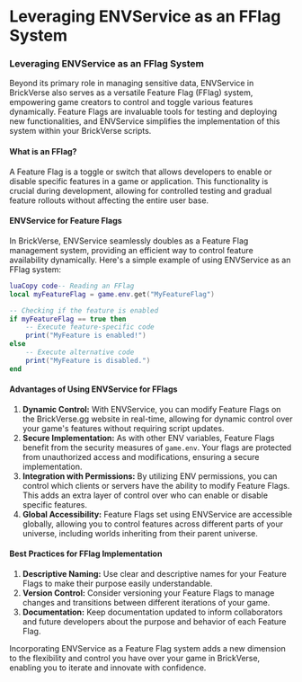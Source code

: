 # Leveraging ENVService as an FFlag System

### Leveraging ENVService as an FFlag System

Beyond its primary role in managing sensitive data, ENVService in BrickVerse also serves as a versatile Feature Flag (FFlag) system, empowering game creators to control and toggle various features dynamically. Feature Flags are invaluable tools for testing and deploying new functionalities, and ENVService simplifies the implementation of this system within your BrickVerse scripts.

#### What is an FFlag?

A Feature Flag is a toggle or switch that allows developers to enable or disable specific features in a game or application. This functionality is crucial during development, allowing for controlled testing and gradual feature rollouts without affecting the entire user base.

#### ENVService for Feature Flags

In BrickVerse, ENVService seamlessly doubles as a Feature Flag management system, providing an efficient way to control feature availability dynamically. Here's a simple example of using ENVService as an FFlag system:

```lua
luaCopy code-- Reading an FFlag
local myFeatureFlag = game.env.get("MyFeatureFlag")

-- Checking if the feature is enabled
if myFeatureFlag == true then
    -- Execute feature-specific code
    print("MyFeature is enabled!")
else
    -- Execute alternative code
    print("MyFeature is disabled.")
end
```

#### Advantages of Using ENVService for FFlags

1. **Dynamic Control:** With ENVService, you can modify Feature Flags on the BrickVerse.gg website in real-time, allowing for dynamic control over your game's features without requiring script updates.
2. **Secure Implementation:** As with other ENV variables, Feature Flags benefit from the security measures of `game.env`. Your flags are protected from unauthorized access and modifications, ensuring a secure implementation.
3. **Integration with Permissions:** By utilizing ENV permissions, you can control which clients or servers have the ability to modify Feature Flags. This adds an extra layer of control over who can enable or disable specific features.
4. **Global Accessibility:** Feature Flags set using ENVService are accessible globally, allowing you to control features across different parts of your universe, including worlds inheriting from their parent universe.

#### Best Practices for FFlag Implementation

1. **Descriptive Naming:** Use clear and descriptive names for your Feature Flags to make their purpose easily understandable.
2. **Version Control:** Consider versioning your Feature Flags to manage changes and transitions between different iterations of your game.
3. **Documentation:** Keep documentation updated to inform collaborators and future developers about the purpose and behavior of each Feature Flag.

Incorporating ENVService as a Feature Flag system adds a new dimension to the flexibility and control you have over your game in BrickVerse, enabling you to iterate and innovate with confidence.
